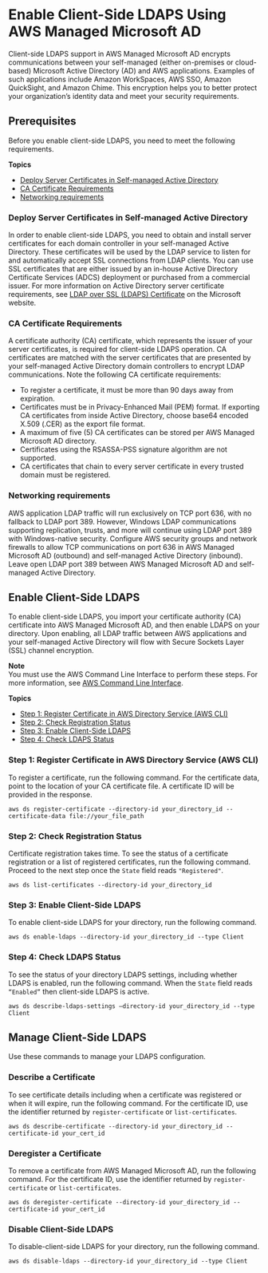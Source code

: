 # Enable Client\-Side LDAPS Using AWS Managed Microsoft AD<a name="ms_ad_ldap_client_side"></a>

Client\-side LDAPS support in AWS Managed Microsoft AD encrypts communications between your self\-managed \(either on\-premises or cloud\-based\) Microsoft Active Directory \(AD\) and AWS applications\. Examples of such applications include Amazon WorkSpaces, AWS SSO, Amazon QuickSight, and Amazon Chime\. This encryption helps you to better protect your organization’s identity data and meet your security requirements\.

## Prerequisites<a name="ldap_client_side_prerequisites"></a>

Before you enable client\-side LDAPS, you need to meet the following requirements\.

**Topics**
+ [Deploy Server Certificates in Self\-managed Active Directory](#ldap_client_side_deploy_server_certs)
+ [CA Certificate Requirements](#ldap_client_side_get_certs_ready)
+ [Networking requirements](#ldap_client_side_considerations_enabling)

### Deploy Server Certificates in Self\-managed Active Directory<a name="ldap_client_side_deploy_server_certs"></a>

In order to enable client\-side LDAPS, you need to obtain and install server certificates for each domain controller in your self\-managed Active Directory\. These certificates will be used by the LDAP service to listen for and automatically accept SSL connections from LDAP clients\. You can use SSL certificates that are either issued by an in\-house Active Directory Certificate Services \(ADCS\) deployment or purchased from a commercial issuer\. For more information on Active Directory server certificate requirements, see [LDAP over SSL \(LDAPS\) Certificate](https://social.technet.microsoft.com/wiki/contents/articles/2980.ldap-over-ssl-ldaps-certificate.aspx) on the Microsoft website\.

### CA Certificate Requirements<a name="ldap_client_side_get_certs_ready"></a>

A certificate authority \(CA\) certificate, which represents the issuer of your server certificates, is required for client\-side LDAPS operation\. CA certificates are matched with the server certificates that are presented by your self\-managed Active Directory domain controllers to encrypt LDAP communications\. Note the following CA certificate requirements:
+  To register a certificate, it must be more than 90 days away from expiration\.
+ Certificates must be in Privacy\-Enhanced Mail \(PEM\) format\. If exporting CA certificates from inside Active Directory, choose base64 encoded X\.509 \(\.CER\) as the export file format\.
+ A maximum of five \(5\) CA certificates can be stored per AWS Managed Microsoft AD directory\.
+ Certificates using the RSASSA\-PSS signature algorithm are not supported\.
+ CA certificates that chain to every server certificate in every trusted domain must be registered\.

### Networking requirements<a name="ldap_client_side_considerations_enabling"></a>

AWS application LDAP traffic will run exclusively on TCP port 636, with no fallback to LDAP port 389\. However, Windows LDAP communications supporting replication, trusts, and more will continue using LDAP port 389 with Windows\-native security\. Configure AWS security groups and network firewalls to allow TCP communications on port 636 in AWS Managed Microsoft AD \(outbound\) and self\-managed Active Directory \(inbound\)\. Leave open LDAP port 389 between AWS Managed Microsoft AD and self\-managed Active Directory\.

## Enable Client\-Side LDAPS<a name="enableclientsideldaps"></a>

To enable client\-side LDAPS, you import your certificate authority \(CA\) certificate into AWS Managed Microsoft AD, and then enable LDAPS on your directory\. Upon enabling, all LDAP traffic between AWS applications and your self\-managed Active Directory will flow with Secure Sockets Layer \(SSL\) channel encryption\.

**Note**  
You must use the AWS Command Line Interface to perform these steps\. For more information, see [AWS Command Line Interface](https://aws.amazon.com/cli/)\.

**Topics**
+ [Step 1: Register Certificate in AWS Directory Service \(AWS CLI\)](#registercert)
+ [Step 2: Check Registration Status](#check-registration-status)
+ [Step 3: Enable Client\-Side LDAPS](#enableclientsideldapssteps)
+ [Step 4: Check LDAPS Status](#check-ldaps-status)

### Step 1: Register Certificate in AWS Directory Service \(AWS CLI\)<a name="registercert"></a>

To register a certificate, run the following command\. For the certificate data, point to the location of your CA certificate file\. A certificate ID will be provided in the response\.

```
aws ds register-certificate --directory-id your_directory_id --certificate-data file://your_file_path
```

### Step 2: Check Registration Status<a name="check-registration-status"></a>

Certificate registration takes time\. To see the status of a certificate registration or a list of registered certificates, run the following command\. Proceed to the next step once the `State` field reads `"Registered"`\.

```
aws ds list-certificates --directory-id your_directory_id
```

### Step 3: Enable Client\-Side LDAPS<a name="enableclientsideldapssteps"></a>

To enable client\-side LDAPS for your directory, run the following command\.

```
aws ds enable-ldaps --directory-id your_directory_id --type Client
```

### Step 4: Check LDAPS Status<a name="check-ldaps-status"></a>

To see the status of your directory LDAPS settings, including whether LDAPS is enabled, run the following command\. When the `State` field reads `“Enabled”` then client\-side LDAPS is active\.

```
aws ds describe-ldaps-settings –directory-id your_directory_id --type Client
```

## Manage Client\-Side LDAPS<a name="manage-client-side-ldaps"></a>

Use these commands to manage your LDAPS configuration\.

### Describe a Certificate<a name="describe-a-certificate"></a>

To see certificate details including when a certificate was registered or when it will expire, run the following command\. For the certificate ID, use the identifier returned by `register-certificate` or `list-certificates`\. 

```
aws ds describe-certificate --directory-id your_directory_id --certificate-id your_cert_id
```

### Deregister a Certificate<a name="dergister-a-certificate"></a>

To remove a certificate from AWS Managed Microsoft AD, run the following command\. For the certificate ID, use the identifier returned by `register-certificate` or `list-certificates`\. 

```
aws ds deregister-certificate --directory-id your_directory_id --certificate-id your_cert_id
```

### Disable Client\-Side LDAPS<a name="disable-client-side-ldaps"></a>

To disable\-client\-side LDAPS for your directory, run the following command\.

```
aws ds disable-ldaps --directory-id your_directory_id --type Client
```